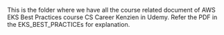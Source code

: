 This is the  folder where we have all the course related document of AWS EKS Best Practices course CS Career Kenzien in Udemy. Refer the PDF in the EKS_BEST_PRACTICEs for explanation.
